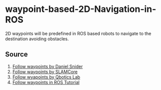 # waypoint-based-2D-Navigation-in-ROS
2D waypoints will be predefined in ROS based robots to navigate to the destination avoiding obstacles.

## Source
1. [Follow waypoints by Daniel Snider](https://github.com/danielsnider/follow_waypoints)
2. [Follow waypoints by SLAMCore](https://github.com/slamcore/follow_waypoints)
3. [Follow wyapoints by Qbotics Lab](https://github.com/qboticslabs/follow_waypoints)
4. [Follow waypoints in ROS Tutorial](http://wiki.ros.org/follow_waypoints)

